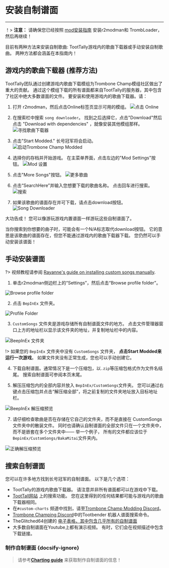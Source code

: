 # 安装自制谱面
---
！> **注意：** 请确保您已经按照 [mod安装指南](installing-r2modman) 安装r2modman和 TrombLoader，然后再继续！

目前有两种方法来安装自制歌曲: TootTally游戏内的歌曲下载器或手动安装自制歌曲。 两种方法都会涵盖在本指南内！

## 游戏内的歌曲下载器 (推荐方法)

TootTally团队通过创建游戏内歌曲下载模组为Trombone Champ模组社区做出了重大的贡献。 通过这个模组下载的所有谱面都来自TootTally的服务器，其中包含了社区中绝大多数谱面的文件。 要安装和使用游戏内的歌曲下载器。请：

1. 打开 r2modman，然后点击Online标签页显示可用的模组。 ![点击 Online](../docs/files/r2modman-install/selectonline.png)

2. 在搜索栏中搜索 `song downloader`。 找到之后选择它，点击"Download"然后点击 "Download with dependencies" ，就像安装其他模组那样。 ![寻找歌曲下载器](../docs/files/songdownloader/findingsongdownloader.jpg)

3. 点击"Start Modded." 长号冠军将会启动。 ![启动Trombone Champ Modded](../docs/files/r2modman-install/startmodded.png)

4. 选择你的存档并开始游戏。 在主菜单界面，点击左边的"Mod Settings"按钮。 ![Mod 设置](../docs/files/songdownloader/modsettings.jpg)

5. 点击"More Songs"按钮。 ![更多歌曲](../docs/files/songdownloader/moresongs.jpg)

6. 点击“SearchHere”并输入您想要下载的歌曲名称。 点击回车进行搜索。 ![搜索](../docs/files/songdownloader/search.jpg)

7. 如果该歌曲的谱面存在并可下载，请点击download按钮。 ![Song Downloader](../docs/files/songdownloader/songdownload.jpg)

大功告成！ 您可以像游玩游戏内置谱面一样游玩这些自制谱面了。

当你搜索到你想要的曲子时，可能会有一个N/A标志取代download按钮。 它的意思是该歌曲的谱面存在，但您不能通过游戏内的歌曲下载器下载。 您仍然可以手动安装该谱面！

## 手动安装谱面

?> 视频教程请参阅 [Rayanne's guide on installing custom songs manually](https://www.youtube.com/watch?v=p0rud1uJ0o0).

1. 单击r2modman侧边栏上的“Settings”，然后点击“Browse profile folder”。

![Browse profile folder](../docs/files/r2modman-install/browseprofile.png)

2. 点击 `BepInEx` 文件夹。

![Profile Folder](../docs/files/r2modman-install/profilefolder.png)

3. `CustomSongs` 文件夹是游戏存储所有自制谱面文件的地方。 点击文件管理器窗口上方的地址栏以显示该文件夹的地址，并复制地址栏中的内容。

![BeepInEx 文件夹](../docs/files/r2modman-install/bepinexfolder.png)

!> 如果您的 `BepInEx` 文件夹中没有 `CustomSongs` 文件夹， **点击Start Modded来运行一次游戏**。 如果文件夹没有正常生成，您也可以手动创建它。

4. 下载自制谱面。通常情况下是一个压缩包，以`.zip`等压缩包格式作为文件名结尾。 搜索自制谱面可参阅本页末尾。

6. 解压压缩包内的全部内容并放入 `BepInEx/CustomSongs`文件夹。 您可以通过右键点击压缩包并点击“解压缩全部”，将之前复制的文件夹地址放入目标地址栏。

![BeepInEx 解压缩预览](../docs/files/customsongextract.png)

7. 请仔细检查歌曲是否在存储在它自己的文件夹，而不是直接在 CustomSongs 文件夹中的散装文件。 同时也请确认自制谱面的全部文件只在一个文件夹中，而不是嵌套在多个文件夹中—— 举一个例子， 所有的文件都应该位于 `BepinEx/CustomSongs/BakaMitai`文件夹内。

![正确解压缩预览](../docs/files/customsongcorrect.png)

## 搜索自制谱面

您可以在许多地方找到长号冠军的自制谱面。 以下是几个选项：
- TootTally的游戏内歌曲下载器。 请注意并非所有谱面都可以在游戏中下载。
- [TootTall网站](https://toottally.com/search/) 上的搜索功能。 您在这里得到的任何结果都可能与游戏内的歌曲下载器相同。
- 在`#custom-charts` 频道中找到，请至[Trombone Champ Modding Discord](https://discord.gg/KVzKRsbetJ)。
- [Trombone Champing Discord](https://discord.gg/KVzKRsbetJ)中的Tootbender 机器人谱面搜索命令。
- TheGlitched64创建的 [电子表格，其中包含几乎所有的自制谱面](https://docs.google.com/spreadsheets/d/1xpoUnHdSJFqOQEK_637-HCECYtJsgK91oY4dRuDMtik/edit?usp=sharing)
- 大多数自制谱面在Youtube上都有演示视频。 有时，它们会在视频描述中包含下载链接。

### 制作自制谱面 {docsify-ignore}

> 请参考[**Charting guide**](creating-charts) 来获取制作自制谱面的信息！
